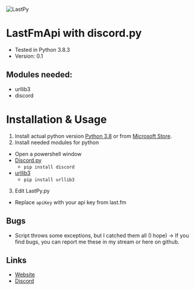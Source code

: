 ![LastPy](https://cdn.discordapp.com/attachments/902597633003098112/908453877525905458/New_Project_-_2021-11-11T213108.930.png)
# LastFmApi with discord.py

- Tested in Python 3.8.3
- Version: 0.1

## Modules needed:
- urllib3
- discord

# Installation & Usage
1. Install actual python version [Python 3.8](https://www.python.org/downloads/) or from [Microsoft Store](https://www.microsoft.com/de-de/p/python-38/9mssztt1n39l).
2. Install needed modules for python
- Open a powershell window
- [Discord.py](https://pypi.org/project/discord/)
  - `pip install discord`
- [urllib3](https://pypi.org/project/urllib3/)
  - `pip install urllib3`
3. Edit LastPy.py
- Replace `apiKey` with your api key from last.fm

## Bugs
- Script throws some exceptions, but I catched them all (I hope)
-> If you find bugs, you can report me these in my stream or here on github.

## Links
- [Website](https://tori.website)
- [Discord](https://discord.com/users/482117898500964353)
